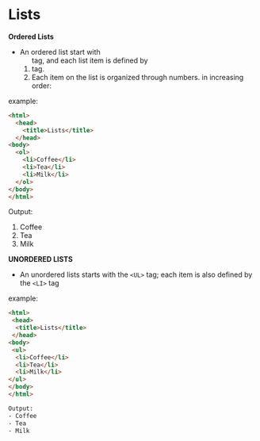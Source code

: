 # Lists

**Ordered Lists**

- An ordered list start with **<OL>** tag, and each list item is defined by **<LI>** tag.
- Each item on the list is organized through numbers. in increasing order:

example: 

```html
<html>
  <head>
    <title>Lists</title>
  </head>
<body>
  <ol>
    <li>Coffee</li>
    <li>Tea</li>
    <li>Milk</li>
  </ol>
</body>
</html>
```

Output:

1. Coffee
2. Tea
3. Milk


**UNORDERED LISTS**

- An unordered lists starts with the `<UL>` tag; each item is also defined by the `<LI>` tag

example:

```html
<html>
 <head>
  <title>Lists</title>
 </head>
<body>
 <ul>
  <li>Coffee</li>
  <li>Tea</li>
  <li>Milk</li>
</ul>
</body>
</html>

Output:
- Coffee
- Tea
- Milk
```